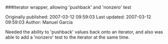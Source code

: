 ###iterator wrapper, allowing 'pushback' and 'nonzero' test

Originally published: 2007-03-12 09:59:03
Last updated: 2007-03-12 09:59:03
Author: Manuel Garcia

Needed the ability to 'pushback' values back onto an iterator, and also was able to add a 'nonzero' test to the iterator at the same time.